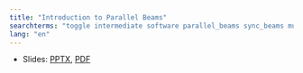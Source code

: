 ```yaml
---
title: "Introduction to Parallel Beams"
searchterms: "toggle intermediate software parallel_beams sync_beams multitasking task_split split_task introduction_to_parallel_beams"
lang: "en"
---
```

 <ul>
 <li class="ng-binding">Slides:
 <a href="translations/en-us/intermediate/ParallelBeams.pptx">PPTX</a>,
 <a href="translations/en-us/intermediate/ParallelBeams.pdf">PDF</a>
 </li>
 </ul>
